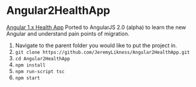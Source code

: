 # Angular2HealthApp

[Angular 1.x Health App](https://github.com/JeremyLikness/AngularHealthApp) Ported to AngularJS 2.0 (alpha) to learn the new Angular and understand pain points of migration.

1. Navigate to the parent folder you would like to put the project in. 
2. `git clone https://github.com/JeremyLikness/Angular2HealthApp.git`
3. `cd Angular2HealthApp`
4. `npm install`
5. `npm run-script tsc`
6. `npm start`
